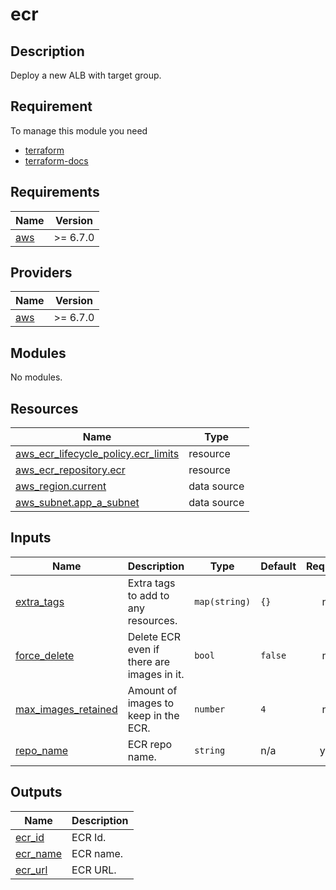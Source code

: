 # ecr

## Description 

Deploy a new ALB with target group.


## Requirement

To manage this module you need 
  - [terraform](https://www.terraform.io)
  - [terraform-docs](https://github.com/terraform-docs/terraform-docs)

<!-- BEGIN_TF_DOCS -->
## Requirements

| Name | Version |
|------|---------|
| <a name="requirement_aws"></a> [aws](#requirement\_aws) | >= 6.7.0 |

## Providers

| Name | Version |
|------|---------|
| <a name="provider_aws"></a> [aws](#provider\_aws) | >= 6.7.0 |

## Modules

No modules.

## Resources

| Name | Type |
|------|------|
| [aws_ecr_lifecycle_policy.ecr_limits](https://registry.terraform.io/providers/hashicorp/aws/latest/docs/resources/ecr_lifecycle_policy) | resource |
| [aws_ecr_repository.ecr](https://registry.terraform.io/providers/hashicorp/aws/latest/docs/resources/ecr_repository) | resource |
| [aws_region.current](https://registry.terraform.io/providers/hashicorp/aws/latest/docs/data-sources/region) | data source |
| [aws_subnet.app_a_subnet](https://registry.terraform.io/providers/hashicorp/aws/latest/docs/data-sources/subnet) | data source |

## Inputs

| Name | Description | Type | Default | Required |
|------|-------------|------|---------|:--------:|
| <a name="input_extra_tags"></a> [extra\_tags](#input\_extra\_tags) | Extra tags to add to any resources. | `map(string)` | `{}` | no |
| <a name="input_force_delete"></a> [force\_delete](#input\_force\_delete) | Delete ECR even if there are images in it. | `bool` | `false` | no |
| <a name="input_max_images_retained"></a> [max\_images\_retained](#input\_max\_images\_retained) | Amount of images to keep in the ECR. | `number` | `4` | no |
| <a name="input_repo_name"></a> [repo\_name](#input\_repo\_name) | ECR repo name. | `string` | n/a | yes |

## Outputs

| Name | Description |
|------|-------------|
| <a name="output_ecr_id"></a> [ecr\_id](#output\_ecr\_id) | ECR Id. |
| <a name="output_ecr_name"></a> [ecr\_name](#output\_ecr\_name) | ECR name. |
| <a name="output_ecr_url"></a> [ecr\_url](#output\_ecr\_url) | ECR URL. |
<!-- END_TF_DOCS -->